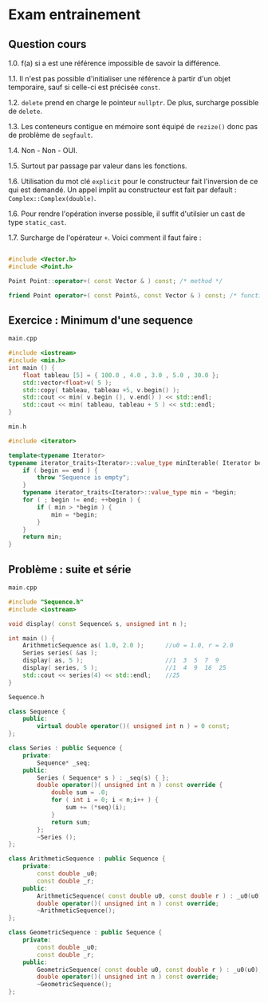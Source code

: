 # Exam entrainement

## Question cours

1.0. f(a) si a est une référence impossible de savoir la différence.

1.1. Il n'est pas possible d'initialiser une référence à partir d'un objet temporaire, sauf si celle-ci est précisée ``` const ```.

1.2. ```delete``` prend en charge le pointeur ```nullptr```. De plus, surcharge possible de ```delete```.

1.3. Les conteneurs contigue en mémoire sont équipé de ```rezize()``` donc pas de problème de ```segfault```.

1.4. Non - Non - OUI.

1.5. Surtout par passage par valeur dans les fonctions.

1.6. Utilisation du mot clé ```explicit``` pour le constructeur fait l'inversion de ce qui est demandé. Un appel implit au constructeur est fait par default : ```Complex::Complex(double)```.

1.6. Pour rendre l'opération inverse possible, il suffit d'utilsier un cast de type ```static_cast```.

1.7. Surcharge de l'opérateur ```+```. Voici comment il faut faire : 

```cpp

#include <Vector.h>
#include <Point.h>

Point Point::operator+( const Vector & ) const; /* method */

friend Point operator+( const Point&, const Vector & ) const; /* function */

```

## Exercice : Minimum d'une sequence

```cpp
main.cpp
```

```cpp main.cpp
#include <iostream>
#include <min.h>
int main () {
    float tableau [5] = { 100.0 , 4.0 , 3.0 , 5.0 , 30.0 };
    std::vector<float>v( 5 );
    std::copy( tableau, tableau +5, v.begin() );
    std::cout << min( v.begin (), v.end() ) << std::endl;
    std::cout << min( tableau, tableau + 5 ) << std::endl;
}
```

```cpp
min.h
```

```cpp
#include <iterator>

template<typename Iterator>
typename iterator_traits<Iterator>::value_type minIterable( Iterator begin, Iterator end ) {
    if ( begin == end ) {
        throw "Sequence is empty";
    }
    typename iterator_traits<Iterator>::value_type min = *begin;
    for ( ; begin != end; ++begin ) {
        if ( min > *begin ) {
            min = *begin;
        }
    }
    return min;
}
```

## Problème : suite et série

```cpp
main.cpp
```

```cpp
#include "Sequence.h"
#include <iostream>

void display( const Sequence& s, unsigned int n );

int main () {
    ArithmeticSequence as( 1.0, 2.0 );      //u0 = 1.0, r = 2.0
    Series series( &as );
    display( as, 5 );                       //1  3  5  7  9
    display( series, 5 );                   //1  4  9  16  25  
    std::cout << series(4) << std::endl;    //25
}
```

```cpp
Sequence.h
```

```cpp
class Sequence {
    public:
        virtual double operator()( unsigned int n ) = 0 const;
};

class Series : public Sequence {
    private:
        Sequence* _seq;
    public:
        Series ( Sequence* s ) : _seq(s) { };
        double operator()( unsigned int n ) const override {
            double sum = .0;
            for ( int i = 0; i < n;i++ ) {
                sum += (*seq)(i);
            }
            return sum;
        };
        ~Series ();
};

class ArithmeticSequence : public Sequence {
    private:
        const double _u0;
        const double _r;
    public:
        ArithmeticSequence( const double u0, const double r ) : _u0(u0), _r(r) { };
        double operator()( unsigned int n ) const override;
        ~ArithmeticSequence();
};

class GeometricSequence : public Sequence {
    private:
        const double _u0;
        const double _r;
    public:
        GeometricSequence( const double u0, const double r ) : _u0(u0), _r(r) { };
        double operator()( unsigned int n ) const override;
        ~GeometricSequence();
};

```
